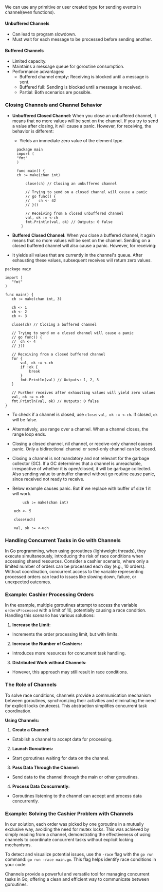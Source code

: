 We can use any primitive or user created type for sending events in channel(even functions).


#### Unbuffered Channels
- Can lead to program slowdown.
- Must wait for each message to be processed before sending another.

#### Buffered Channels
- Limited capacity.
- Maintains a message queue for goroutine consumption.
- Performance advantages:
    - Buffered channel empty: Receiving is blocked until a message is sent.
    - Buffered full: Sending is blocked until a message is received.
    - Partial: Both scenarios are possible.

### Closing Channels and Channel Behavior


- **Unbuffered Closed Channel:**
When you close an unbuffered channel, it means that no more values will be sent on the channel. If you try to send a value after closing, it will cause a panic. However, for receiving, the behavior is different:
    - Yields an immediate zero value of the element type.
    ```
      package main
      import (
      "fmt"
      )
    
      func main() {
      ch := make(chan int)
    
          close(ch) // Closing an unbuffered channel
    
          // Trying to send on a closed channel will cause a panic
          // go func() {
          // 	ch <- 42
          // }()
    
          // Receiving from a closed unbuffered channel
          val, ok := <-ch
          fmt.Println(val, ok) // Outputs: 0 false
        }
    ``` 
  
    

- **Buffered Closed Channel:**
  When you close a buffered channel, it again means that no more values will be sent on the channel. Sending on a closed buffered channel will also cause a panic. However, for receiving:

- It yields all values that are currently in the channel's queue.
After exhausting these values, subsequent receives will return zero values.
 ```
package main

import (
	"fmt"
)

func main() {
	ch := make(chan int, 3)

	ch <- 1
	ch <- 2
	ch <- 3

	close(ch) // Closing a buffered channel

	// Trying to send on a closed channel will cause a panic
	// go func() {
	// 	ch <- 4
	// }()

	// Receiving from a closed buffered channel
	for {
		val, ok := <-ch
		if !ok {
			break
		}
		fmt.Println(val) // Outputs: 1, 2, 3
	}

	// Further receives after exhausting values will yield zero values
	val, ok := <-ch
	fmt.Println(val, ok) // Outputs: 0 false
}

```





- To check if a channel is closed, use `close`: `val, ok := <-ch`. If closed, `ok` will be false.

- Alternatively, use range over a channel. When a channel closes, the range loop ends.

- Closing a closed channel, nil channel, or receive-only channel causes panic. Only a bidirectional channel or send-only channel can be closed.

- Closing a channel is not mandatory and not relevant for the garbage collector (GC). If a GC determines that a channel is unreachable, irrespective of whether it is open/closed, it will be garbage collected. Also sending value to unbuffer channel without go routine cause panic, since received not ready to receive.
- Below example causes panic. But if we replace with buffer of size 1 it will work.

```
        uch := make(chan int)

	uch <- 5

	close(uch)

	val, ok := <-uch
```


### Handling Concurrent Tasks in Go with Channels

In Go programming, when using goroutines (lightweight threads), they execute simultaneously, introducing the risk of race conditions when accessing shared resources. Consider a cashier scenario, where only a limited number of orders can be processed each day (e.g., 10 orders). Without coordination, concurrent access to the variable representing processed orders can lead to issues like slowing down, failure, or unexpected outcomes.

### Example: Cashier Processing Orders

In the example, multiple goroutines attempt to access the variable `ordersProcessed` with a limit of 10, potentially causing a race condition. Handling this scenario has various solutions:

1. **Increase the Limit:**
  - Increments the order processing limit, but with limits.

2. **Increase the Number of Cashiers:**
  - Introduces more resources for concurrent task handling.

3. **Distributed Work without Channels:**
  - However, this approach may still result in race conditions.

### The Role of Channels

To solve race conditions, channels provide a communication mechanism between goroutines, synchronizing their activities and eliminating the need for explicit locks (mutexes). This abstraction simplifies concurrent task coordination.

**Using Channels:**
1. **Create a Channel:**
  - Establish a channel to accept data for processing.

2. **Launch Goroutines:**
  - Start goroutines waiting for data on the channel.

3. **Pass Data Through the Channel:**
  - Send data to the channel through the main or other goroutines.

4. **Process Data Concurrently:**
  - Goroutines listening to the channel can accept and process data concurrently.

### Example: Solving the Cashier Problem with Channels

In our solution, each order was picked by one goroutine in a mutually exclusive way, avoiding the need for mutex locks. This was achieved by simply reading from a channel, demonstrating the effectiveness of using channels to coordinate concurrent tasks without explicit locking mechanisms.

To detect and visualize potential issues, use the `-race` flag with the `go run` command: `go run -race main.go`. This flag helps identify race conditions in your code.

Channels provide a powerful and versatile tool for managing concurrent tasks in Go, offering a clean and efficient way to communicate between goroutines.
